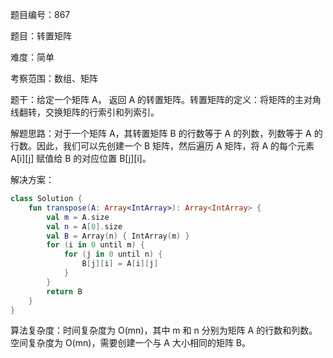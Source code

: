 题目编号：867

题目：转置矩阵

难度：简单

考察范围：数组、矩阵

题干：给定一个矩阵 A， 返回 A 的转置矩阵。转置矩阵的定义：将矩阵的主对角线翻转，交换矩阵的行索引和列索引。

解题思路：对于一个矩阵 A，其转置矩阵 B 的行数等于 A 的列数，列数等于 A 的行数。因此，我们可以先创建一个 B 矩阵，然后遍历 A 矩阵，将 A 的每个元素 A[i][j] 赋值给 B 的对应位置 B[j][i]。

解决方案：

```kotlin
class Solution {
    fun transpose(A: Array<IntArray>): Array<IntArray> {
        val m = A.size
        val n = A[0].size
        val B = Array(n) { IntArray(m) }
        for (i in 0 until m) {
            for (j in 0 until n) {
                B[j][i] = A[i][j]
            }
        }
        return B
    }
}
```

算法复杂度：时间复杂度为 O(mn)，其中 m 和 n 分别为矩阵 A 的行数和列数。空间复杂度为 O(mn)，需要创建一个与 A 大小相同的矩阵 B。